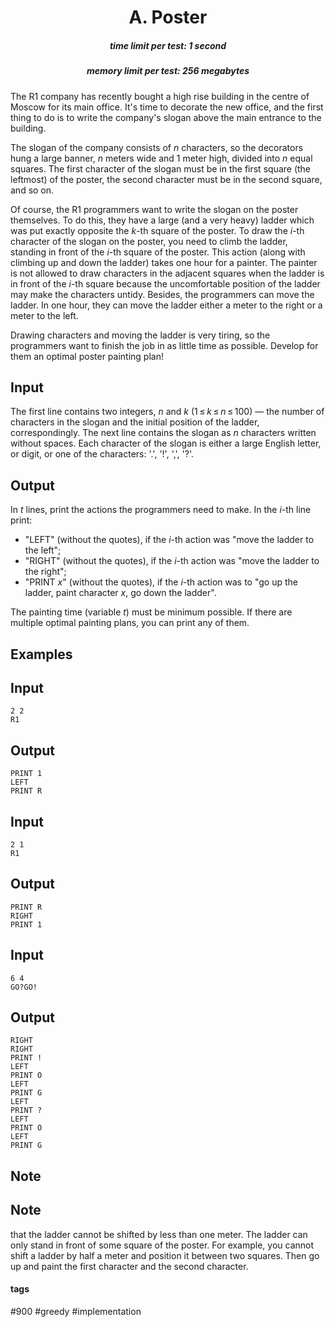 <h1 style='text-align: center;'> A. Poster</h1>

<h5 style='text-align: center;'>time limit per test: 1 second</h5>
<h5 style='text-align: center;'>memory limit per test: 256 megabytes</h5>

The R1 company has recently bought a high rise building in the centre of Moscow for its main office. It's time to decorate the new office, and the first thing to do is to write the company's slogan above the main entrance to the building.

The slogan of the company consists of *n* characters, so the decorators hung a large banner, *n* meters wide and 1 meter high, divided into *n* equal squares. The first character of the slogan must be in the first square (the leftmost) of the poster, the second character must be in the second square, and so on.

Of course, the R1 programmers want to write the slogan on the poster themselves. To do this, they have a large (and a very heavy) ladder which was put exactly opposite the *k*-th square of the poster. To draw the *i*-th character of the slogan on the poster, you need to climb the ladder, standing in front of the *i*-th square of the poster. This action (along with climbing up and down the ladder) takes one hour for a painter. The painter is not allowed to draw characters in the adjacent squares when the ladder is in front of the *i*-th square because the uncomfortable position of the ladder may make the characters untidy. Besides, the programmers can move the ladder. In one hour, they can move the ladder either a meter to the right or a meter to the left.

Drawing characters and moving the ladder is very tiring, so the programmers want to finish the job in as little time as possible. Develop for them an optimal poster painting plan!

## Input

The first line contains two integers, *n* and *k* (1 ≤ *k* ≤ *n* ≤ 100) — the number of characters in the slogan and the initial position of the ladder, correspondingly. The next line contains the slogan as *n* characters written without spaces. Each character of the slogan is either a large English letter, or digit, or one of the characters: '.', '!', ',', '?'.

## Output

In *t* lines, print the actions the programmers need to make. In the *i*-th line print:

* "LEFT" (without the quotes), if the *i*-th action was "move the ladder to the left";
* "RIGHT" (without the quotes), if the *i*-th action was "move the ladder to the right";
* "PRINT *x*" (without the quotes), if the *i*-th action was to "go up the ladder, paint character *x*, go down the ladder".

The painting time (variable *t*) must be minimum possible. If there are multiple optimal painting plans, you can print any of them.

## Examples

## Input


```
2 2  
R1  

```
## Output


```
PRINT 1  
LEFT  
PRINT R  

```
## Input


```
2 1  
R1  

```
## Output


```
PRINT R  
RIGHT  
PRINT 1  

```
## Input


```
6 4  
GO?GO!  

```
## Output


```
RIGHT  
RIGHT  
PRINT !  
LEFT  
PRINT O  
LEFT  
PRINT G  
LEFT  
PRINT ?  
LEFT  
PRINT O  
LEFT  
PRINT G  

```
## Note

## Note

 that the ladder cannot be shifted by less than one meter. The ladder can only stand in front of some square of the poster. For example, you cannot shift a ladder by half a meter and position it between two squares. Then go up and paint the first character and the second character.



#### tags 

#900 #greedy #implementation 